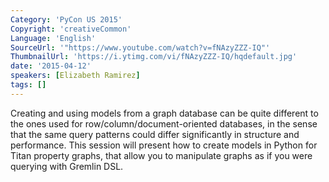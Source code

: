 ```yaml
---
Category: 'PyCon US 2015'
Copyright: 'creativeCommon'
Language: 'English'
SourceUrl: '"https://www.youtube.com/watch?v=fNAzyZZZ-IQ"'
ThumbnailUrl: 'https://i.ytimg.com/vi/fNAzyZZZ-IQ/hqdefault.jpg'
date: '2015-04-12'
speakers: [Elizabeth Ramirez]
tags: []
---
```

Creating and using models from a graph database can be quite different to the ones used for row/column/document-oriented databases, in the sense that the same query patterns could differ significantly in structure and performance. This session will present how to create models in Python for Titan property graphs, that allow you to manipulate graphs as if you were querying with Gremlin DSL.

